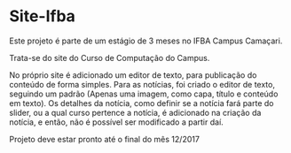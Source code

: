 # Site-Ifba

Este projeto é parte de um estágio de 3 meses no IFBA Campus Camaçari.

Trata-se do site do Curso de Computação do Campus.

No próprio site é adicionado um editor de texto, para publicação do conteúdo de forma simples.
Para as notícias, foi criado o editor de texto, seguindo um padrão (Apenas uma imagem, como capa, título e conteúdo em texto). Os detalhes da notícia, como definir se a notícia fará parte do slider, ou a qual curso pertence a notícia, é adicionado na criação da notícia, e então, não é possível ser modificado a partir daí.

Projeto deve estar pronto até o final do mês 12/2017
